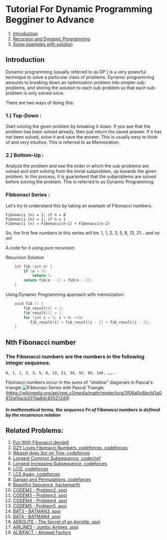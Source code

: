 # Tutorial For Dynamic Programming Begginer to Advance

1.  [Introduction]()
2.  [Recursion and Dynamic Programming](https://www.quora.com/What-is-the-difference-between-dynamic-programming-and-recursion)
3.  [Some examples with solution]()





## Introduction

Dynamic programming (usually referred to as DP ) is a very powerful technique to solve a particular class of problems. Dynamic programming amounts to breaking down an optimization problem into simpler sub-problems, and storing the solution to each sub-problem so that each sub-problem is only solved once.

There are two ways of doing this.

### 1.) Top-Down :
Start solving the given problem by breaking it down. If you see that the problem has been solved already, then just return the saved answer. If it has not been solved, solve it and save the answer. This is usually easy to think of and very intuitive. This is referred to as Memoization.

### 2.) Bottom-Up :
Analyze the problem and see the order in which the sub-problems are solved and start solving from the trivial subproblem, up towards the given problem. In this process, it is guaranteed that the subproblems are solved before solving the problem. This is referred to as Dynamic Programming.


### Fibbonaci Series :
Let's try to understand this by taking an example of Fibonacci numbers.

    Fibonacci (n) = 1; if n = 0
    Fibonacci (n) = 1; if n = 1
    Fibonacci (n) = Fibonacci(n-1) + Fibonacci(n-2)

So, the first few numbers in this series will be: 1, 1, 2, 3, 5, 8, 13, 21... and so on!

A code for it using pure recursion:

Recursion Solution
```cpp
    int fib (int n) {
        if (n < 2)
            return 1;
        return fib(n - 1) + fib(n - 2);
    }
```
Using Dynamic Programming approach with memoization:
```cpp
    void fib () {
        fib_result[0] = 1;
        fib_result[1] = 1;
        for (int i = 2; i < n; ++i)
           fib_result[i] = fib_result[i - 1] + fib_result[i - 2];
    }
```

## Nth Fibonacci number
### The Fibonacci numbers are the numbers in the following integer sequence.
    0, 1, 1, 2, 3, 5, 8, 13, 21, 34, 55, 89, 144, ……..
Fibonacci numbers occur in the sums of "shallow" diagonals in Pascal's triangle
![Fibbonaci Series with Pascal Triangle](https://upload.wikimedia.org/wikipedia/commons/b/bf/PascalTriangleFibanacci.svg)
(https://wikimedia.org/api/rest_v1/media/math/render/svg/3f06a0c8bcfd3a0812af0acb337da8dc85521249)

##### In mathematical terms, the sequence Fn of Fibonacci numbers is defined by the recurrence relation

## Related Problems:
1.  [Fun With Fibonacci devskill](https://www.devskill.com/CodingProblems/ViewProblem/389)
2.  [DZY Loves Fibonacci Numbers, codeforces, codeforces](http://codeforces.com/problemset/problem/446/C)
3.  [Weasel does Xor on Tree, codeforces](https://www.C.com/SEPT17/problems/WEASELTX)
4.  [Longest Common Subsequence, codechef](https://www.codechef.com/problems/TLCS)
5.  [Longest Increasing Subsequence, codeforces](https://codeforces.com/problemset/problem/568/E)
6.  [LCIS, codeforces](https://codeforces.com/problemset/problem/10/D)
7.  [LCS Again, codeforces](https://codeforces.com/problemset/problem/578/D)
8.  [Gargari and Permutations, codeforces](https://codeforces.com/problemset/problem/463/D)
9.  [Beautiful Sequence, hackerearth](https://www.hackerearth.com/practice/algorithms/dynamic-programming/introduction-to-dynamic-programming-1/practice-problems/algorithm/beautiful-sequence/)
10. [CODEM2 - Problem2, spoj](https://www.spoj.com/problems/BAT2)
11. [CODEM3 - Problem3, spoj](https://www.spoj.com/problems/BAT3)
12. [CODEM4 - Problem4, spoj](https://www.spoj.com/problems/CODEM4/)
13. [CODEM5 - Problem5, spoj](https://www.spoj.com/problems/CODEM5/)
14. [BAT3 - BATMAN3, spoj](https://www.spoj.com/problems/BAT3/)
15. [BAT4 - BATMAN4, spoj](https://www.spoj.com/problems/BAT4/)
16. [AEROLITE - The Secret of an Aerolite, spoj](https://www.spoj.com/problems/AEROLITE/)
17. [AIRLINES - Jumbo Airlines, spoj](https://www.spoj.com/problems/AIRLINES/)
18. [ALWFACT - Allowed Factors](https://www.spoj.com/problems/ALWFACT/)
